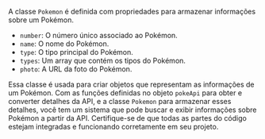 A classe `Pokemon` é definida com propriedades para armazenar informações sobre um Pokémon. 

- `number`: O número único associado ao Pokémon.
- `name`: O nome do Pokémon.
- `type`: O tipo principal do Pokémon.
- `types`: Um array que contém os tipos do Pokémon.
- `photo`: A URL da foto do Pokémon.

Essa classe é usada para criar objetos que representam as informações de um Pokémon. Com as funções definidas no objeto `pokeApi` para obter e converter detalhes da API, e a classe `Pokemon` para armazenar esses detalhes, você tem um sistema que pode buscar e exibir informações sobre Pokémon a partir da API. Certifique-se de que todas as partes do código estejam integradas e funcionando corretamente em seu projeto.